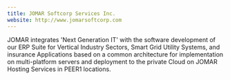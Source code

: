 ```yaml
---
title: JOMAR Softcorp Services Inc.
website: http://www.jomarsoftcorp.com
---
```


JOMAR integrates 'Next Generation IT' with the software development of our ERP Suite for Vertical Industry Sectors, Smart Grid Utility Systems, and insurance Applications based on a common architecture for implementation on multi-platform servers and deployment to the private Cloud on JOMAR Hosting Services in PEER1 locations.
